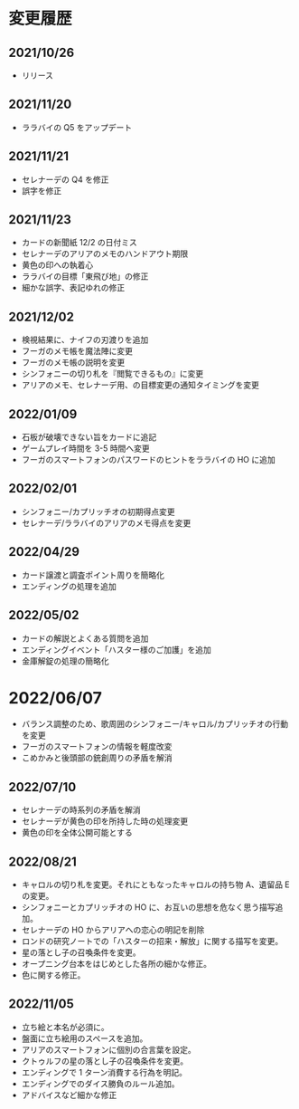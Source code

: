 # 変更履歴

## 2021/10/26

- リリース

## 2021/11/20

- ララバイの Q5 をアップデート

## 2021/11/21

- セレナーデの Q4 を修正
- 誤字を修正

## 2021/11/23

- カードの新聞紙 12/2 の日付ミス
- セレナーデのアリアのメモのハンドアウト期限
- 黄色の印への執着心
- ララバイの目標「東飛び地」の修正
- 細かな誤字、表記ゆれの修正

## 2021/12/02

- 検視結果に、ナイフの刃渡りを追加
- フーガのメモ帳を魔法陣に変更
- フーガのメモ帳の説明を変更
- シンフォニーの切り札を『閲覧できるもの』に変更
- アリアのメモ、セレナーデ用、の目標変更の通知タイミングを変更

## 2022/01/09

- 石板が破壊できない旨をカードに追記
- ゲームプレイ時間を 3-5 時間へ変更
- フーガのスマートフォンのパスワードのヒントをララバイの HO に追加

## 2022/02/01

- シンフォニー/カプリッチオの初期得点変更
- セレナーデ/ララバイのアリアのメモ得点を変更

## 2022/04/29

- カード譲渡と調査ポイント周りを簡略化
- エンディングの処理を追加

## 2022/05/02

- カードの解説とよくある質問を追加
- エンディングイベント「ハスター様のご加護」を追加
- 金庫解錠の処理の簡略化

# 2022/06/07

- バランス調整のため、歌周囲のシンフォニー/キャロル/カプリッチオの行動を変更
- フーガのスマートフォンの情報を軽度改変
- こめかみと後頭部の銃創周りの矛盾を解消

## 2022/07/10

- セレナーデの時系列の矛盾を解消
- セレナーデが黄色の印を所持した時の処理変更
- 黄色の印を全体公開可能とする

## 2022/08/21

- キャロルの切り札を変更。それにともなったキャロルの持ち物 A、遺留品 E の変更。
- シンフォニーとカプリッチオの HO に、お互いの思想を危なく思う描写追加。
- セレナーデの HO からアリアへの恋心の明記を削除
- ロンドの研究ノートでの「ハスターの招来・解放」に関する描写を変更。
- 星の落とし子の召喚条件を変更。
- オープニング台本をはじめとした各所の細かな修正。
- 色に関する修正。

## 2022/11/05

- 立ち絵と本名が必須に。
- 盤面に立ち絵用のスペースを追加。
- アリアのスマートフォンに個別の合言葉を設定。
- クトゥルフの星の落とし子の召喚条件を変更。
- エンディングで 1 ターン消費する行為を明記。
- エンディングでのダイス勝負のルール追加。
- アドバイスなど細かな修正
